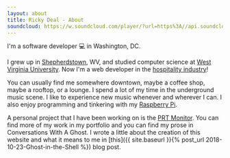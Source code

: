 ```yaml
---
layout: about
title: Ricky Deal - About
soundcloud: https://w.soundcloud.com/player/?url=https%3A//api.soundcloud.com/tracks/111244653
---
```


I'm a software developer 💻 in Washington, DC.

I grew up in [Shepherdstown](http://shepherdstown.info), WV, and studied computer science at [West Virginia University](https://www.wvu.edu). Now I'm a web developer in the [hospitality industry](https://en.wikipedia.org/wiki/Hospitality_industry)!

You can usually find me somewhere downtown, maybe a coffee shop, maybe a rooftop, or a lounge. I spend a lot of my time in the underground music scene. I like to experience new music whenever and wherever I can. I also enjoy programming and tinkering with my [Raspberry Pi](https://www.raspberrypi.org).

A personal project that I have been working on is the [PRT Monitor](http://www.thedaonline.com/news/bot-account-can-tell-when-prt-is-down-within-five/article_940d3182-ba3d-11e8-a305-d7d8e3af9f55.html). You can find more of my work in my portfolio and you can find my prose in Conversations With A Ghost. I wrote a little about the creation of this website and what it means to me in [this]({{ site.baseurl }}{% post_url 2018-10-23-Ghost-in-the-Shell %}) blog post.